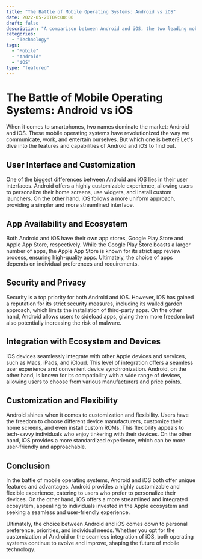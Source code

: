 ```yaml
---
title: "The Battle of Mobile Operating Systems: Android vs iOS"
date: 2022-05-20T09:00:00
draft: false
description: "A comparison between Android and iOS, the two leading mobile operating systems."
categories: 
  - "Technology"
tags: 
  - "Mobile"
  - "Android"
  - "iOS"
type: "featured"
---
```


# The Battle of Mobile Operating Systems: Android vs iOS

When it comes to smartphones, two names dominate the market: Android and iOS. These mobile operating systems have revolutionized the way we communicate, work, and entertain ourselves. But which one is better? Let's dive into the features and capabilities of Android and iOS to find out.

## User Interface and Customization

One of the biggest differences between Android and iOS lies in their user interfaces. Android offers a highly customizable experience, allowing users to personalize their home screens, use widgets, and install custom launchers. On the other hand, iOS follows a more uniform approach, providing a simpler and more streamlined interface.

## App Availability and Ecosystem

Both Android and iOS have their own app stores, Google Play Store and Apple App Store, respectively. While the Google Play Store boasts a larger number of apps, the Apple App Store is known for its strict app review process, ensuring high-quality apps. Ultimately, the choice of apps depends on individual preferences and requirements.

## Security and Privacy

Security is a top priority for both Android and iOS. However, iOS has gained a reputation for its strict security measures, including its walled garden approach, which limits the installation of third-party apps. On the other hand, Android allows users to sideload apps, giving them more freedom but also potentially increasing the risk of malware.

## Integration with Ecosystem and Devices

iOS devices seamlessly integrate with other Apple devices and services, such as Macs, iPads, and iCloud. This level of integration offers a seamless user experience and convenient device synchronization. Android, on the other hand, is known for its compatibility with a wide range of devices, allowing users to choose from various manufacturers and price points.

## Customization and Flexibility

Android shines when it comes to customization and flexibility. Users have the freedom to choose different device manufacturers, customize their home screens, and even install custom ROMs. This flexibility appeals to tech-savvy individuals who enjoy tinkering with their devices. On the other hand, iOS provides a more standardized experience, which can be more user-friendly and approachable.

## Conclusion

In the battle of mobile operating systems, Android and iOS both offer unique features and advantages. Android provides a highly customizable and flexible experience, catering to users who prefer to personalize their devices. On the other hand, iOS offers a more streamlined and integrated ecosystem, appealing to individuals invested in the Apple ecosystem and seeking a seamless and user-friendly experience.

Ultimately, the choice between Android and iOS comes down to personal preference, priorities, and individual needs. Whether you opt for the customization of Android or the seamless integration of iOS, both operating systems continue to evolve and improve, shaping the future of mobile technology.
